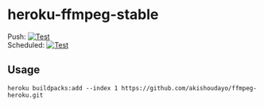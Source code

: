 # heroku-ffmpeg-stable

Push: [![Test](https://github.com/akishoudayo/ffmpeg-heroku/workflows/Test/badge.svg?branch=master&event=push)](https://github.com/akishoudayo/ffmpeg-heroku/actions?query=workflow%3ATest+event%3Apush+branch%3Amaster)  
Scheduled: [![Test](https://github.com/akishoudayo/ffmpeg-heroku/workflows/Test/badge.svg?branch=master&event=schedule)](https://github.com/akishoudayo/ffmpeg-heroku/actions?query=workflow%3ATest+event%3Aschedule+branch%3Amaster)

## Usage

```
heroku buildpacks:add --index 1 https://github.com/akishoudayo/ffmpeg-heroku.git
```
